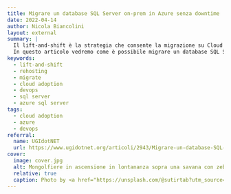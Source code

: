 ```yaml
---
title: Migrare un database SQL Server on-prem in Azure senza downtime
date: 2022-04-14
author: Nicola Biancolini
layout: external
summary: |
  Il lift-and-shift è la strategia che consente la migrazione su Cloud più rapida, meno laboriosa e (almeno inizialmente) meno costosa rispetto ad altri processi.  
  In questo articolo vedremo come è possibile migrare un database SQL Server senza generare interruzioni sui servizi già in opera.
keywords: 
  - lift-and-shift
  - rehosting
  - migrate
  - cloud adoption
  - devops
  - sql server
  - azure sql server
tags:
  - cloud adoption
  - azure
  - devops
referral: 
  name: UGIdotNET
  url: https://www.ugidotnet.org/articoli/2943/Migrare-un-database-SQL-Server-on-prem-in-Azure-senza-downtime
cover:
  image: cover.jpg
  alt: Mongolfiere in ascensione in lontananza sopra una savana con zebre e gnu
  relative: true
  caption: Photo by <a href="https://unsplash.com/@sutirtab?utm_source=unsplash&utm_medium=referral&utm_content=creditCopyText">sutirta budiman</a> on <a href="https://unsplash.com/s/photos/migration?utm_source=unsplash&utm_medium=referral&utm_content=creditCopyText">Unsplash</a>
---
```

